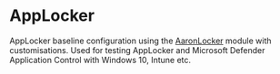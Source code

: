 # AppLocker

AppLocker baseline configuration using the [AaronLocker](https://github.com/microsoft/AaronLocker) module with customisations. Used for testing AppLocker and Microsoft Defender Application Control with Windows 10, Intune etc.
